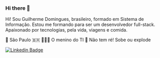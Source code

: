 ### Hi there 👋

Hi! Sou Guilherme Domingues, brasileiro, formado em Sistema de Informação. Estou me formando para ser um desenvolvedor full-stack. 
Apaixonado por tecnologias, pela vida, viagens e comida. 

📍 São Paulo 🇧🇷
👨🏽‍💻 O menino do TI 
🚀 Não tem ré! Sobe ou explode 



[![Linkedin Badge](https://img.shields.io/badge/-Guilherme%20Domingues-6633cc?style=flat-square&logo=Linkedin&logoColor=white&link=https://www.linkedin.com/in/guilherme-domingues-2a315659/)](https://www.linkedin.com/in/guilherme-domingues-2a315659/) 
